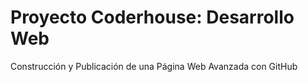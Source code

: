 # Proyecto Coderhouse: Desarrollo Web
Construcción y Publicación de una Página Web Avanzada con GitHub
